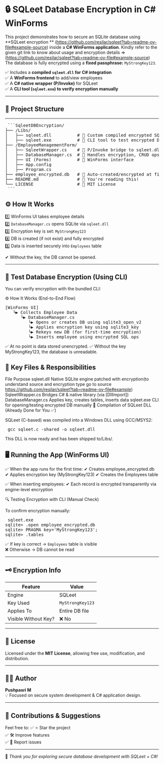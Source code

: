 # 🔒 SQLeet Database Encryption in C# WinForms

This project demonstrates how to secure an SQLite database using **SQLeet encryption ** (https://github.com/resilar/sqleet?tab=readme-ov-file#example-source) inside a **C# WinForms application**.  Kindly refer to the given git link to know about usage and encryption details =>(https://github.com/resilar/sqleet?tab=readme-ov-file#example-source)
The database is fully encrypted using a **fixed passphrase:** `MyStrongKey123`.

✅ Includes a **compiled `sqleet.dll` for C# integration**  
✅ A **WinForms frontend** to add/view employees  
✅ A **C# native wrapper (P/Invoke)** for SQLeet  
✅ A **CLI tool (`sqleet.exe`) to verify encryption manually**

---

## 📂 Project Structure


---
<pre> ```SqleetDBEncryption/
├── /Libs/
│   ├── sqleet.dll          # 🔹 Custom compiled encrypted SQLite engine
│   ├── sqleet.exe          # 🔹 CLI tool to test encrypted DB manually
├── /EmployeeManagementForm/
│   ├── SqleetWrapper.cs    # 🔹 P/Invoke bridge to sqleet.dll
│   ├── DatabaseManager.cs  # 🔹 Handles encryption, CRUD ops
│   ├── UI (Forms)          # 🔹 WinForms interface
│   ├── App.config
│   ├── Program.cs
├── employee_encrypted.db   # 🔹 Auto-created/encrypted at first run
├── README.md               # 📘 You're reading this!
└── LICENSE                 # 📜 MIT License
 ``` </pre>



## ⚙️ How It Works

1️⃣ WinForms UI takes employee details  
2️⃣ `DatabaseManager.cs` opens SQLite via `sqleet.dll`  
3️⃣ Encryption key is set: `MyStrongKey123`  
4️⃣ DB is created (if not exist) and fully encrypted  
5️⃣ Data is inserted securely into `Employees` table  

✔ Without the key, the DB cannot be opened.

---

## 🧪 Test Database Encryption (Using CLI)

You can verify encryption with the bundled CLI:



⚙️ How It Works (End-to-End Flow)
<pre>[WinForms UI] 
   └▶ Collects Employee Data
      └▶ DatabaseManager.cs
         └▶ Opens or creates DB using sqlite3_open_v2
         └▶ Applies encryption key using sqlite3_key
         └▶ Rekeys new DB (for first-time encryption)
         └▶ Inserts employee using encrypted SQL ops
</pre>

✅ At no point is data stored unencrypted.
✅ Without the key MyStrongKey123, the database is unreadable.

## 📌 Key Files & Responsibilities
File	Purpose
sqleet.dll	Native SQLite engine patched with encryption(to understand source and encryption type go to source https://github.com/resilar/sqleet?tab=readme-ov-file#example)
SqleetWrapper.cs	Bridges C# & native library (via [DllImport])
DatabaseManager.cs	Applies key, creates tables, inserts data
sqleet.exe	CLI for opening/testing encrypted DB manually
🔧 Compilation of SQLeet DLL (Already Done for You ✅)

SQLeet (C-based) was compiled into a Windows DLL using GCC/MSYS2:
<pre>
 gcc sqleet.c -shared -o sqleet.dll
</pre>



This DLL is now ready and has been shipped to/Libs/.

## 🖥️ Running the App (WinForms UI)

✅ When the app runs for the first time:
✔ Creates employee_encrypted.db
✔ Applies encryption key (MyStrongKey123)
✔ Creates the Employees table

✅ When inserting employees:
✔ Each record is encrypted transparently via engine-level encryption

🔍 Testing Encryption with CLI (Manual Check)

To confirm encryption manually:
<pre>
 sqleet.exe
sqlite> .open employee_encrypted.db
sqlite> PRAGMA key='MyStrongKey123';
sqlite> .tables
</pre>



✅ If key is correct → `Employees` table is visible  
❌ Otherwise → DB cannot be read

---

## 🗝️ Encryption Info

| Feature          | Value           |
|------------------|----------------|
| Engine           | SQLeet  |
| Key Used         | `MyStrongKey123` |
| Applies To       | Entire DB file  |
| Visible Without Key? | ❌ No        |

---

## 📜 License

Licensed under the **MIT License**, allowing free use, modification, and distribution.

---

## 👩‍💻 Author

**Pushpasri M**  
💡 Focused on secure system development & C# application design.

---

## 💬 Contributions & Suggestions

Feel free to:
✅ ⭐ Star the project  
✅ 🛠 Improve features  
✅ 🐛 Report issues  

---

🚀 *Thank you for exploring secure database development with SQLeet + C#!*
